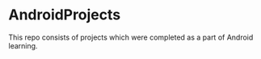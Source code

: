 # AndroidProjects
This repo consists of projects which were completed as a part of Android learning.
